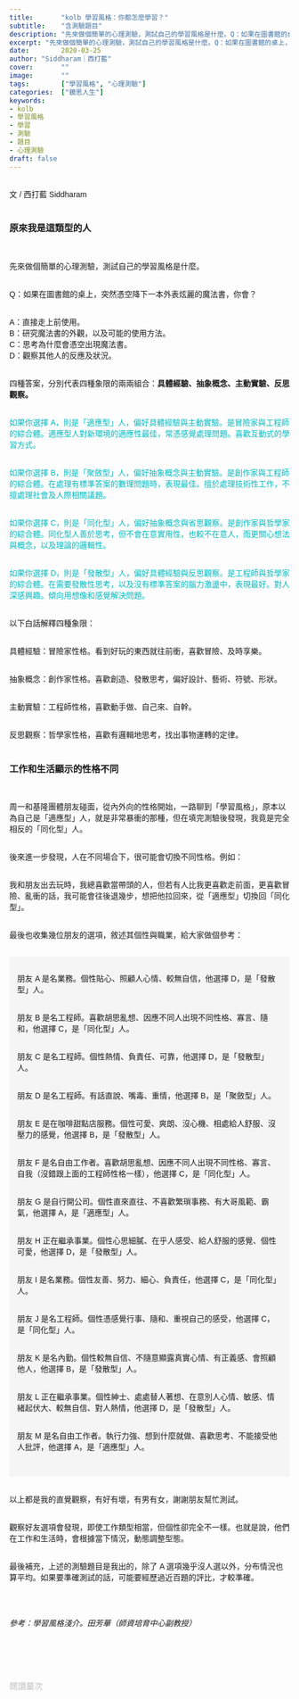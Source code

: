 ```yaml
---
title:       "kolb 學習風格：你都怎麼學習？"
subtitle:    "含測驗題目"
description: "先來做個簡單的心理測驗，測試自己的學習風格是什麼。Q：如果在圖書館的桌上，突然憑空降下一本外表炫麗的魔法書，你會？"
excerpt: "先來做個簡單的心理測驗，測試自己的學習風格是什麼。Q：如果在圖書館的桌上，突然憑空降下一本外表炫麗的魔法書，你會？"
date:        2020-03-25
author: "Siddharam｜西打藍"
cover:       ""
image:       ""
tags:        ["學習風格", "心理測驗"]
categories:  ["鏡思人生"]
keywords:
- kolb
- 學習風格
- 學習
- 測驗
- 題目
- 心理測驗
draft: false
---
```


<article style="font-family: 'Noto Sans TC', '微軟正黑體', sans-serif; font-weight: 300;">

<br>文 / 西打藍 Siddharam<br><br>

<h3 class="article-h1-color">原來我是這類型的人</h3><br>

先來做個簡單的心理測驗，測試自己的學習風格是什麼。<br><br>

Q：如果在圖書館的桌上，突然憑空降下一本外表炫麗的魔法書，你會？<br><br>

A：直接走上前使用。<br>
B：研究魔法書的外觀，以及可能的使用方法。<br>
C：思考為什麼會憑空出現魔法書。<br>
D：觀察其他人的反應及狀況。<br><br>

四種答案，分別代表四種象限的兩兩組合：<b>具體經驗、抽象概念、主動實驗、反思觀察。</b><br><br>

<div style="color: rgb(2, 186, 192);">
如果你選擇 A，則是「適應型」人，偏好具體經驗與主動實驗。是冒險家與工程師的綜合體。適應型人對新環境的適應性最佳，常憑感覺處理問題。喜歡互動式的學習方式。<br><br>

如果你選擇 B，則是「聚斂型」人，偏好抽象概念與主動實驗。是創作家與工程師的綜合體。在處理有標準答案的數理問題時，表現最佳。擅於處理技術性工作，不擅處理社會及人際相關議題。<br><br>

如果你選擇 C，則是「同化型」人，偏好抽象概念與省思觀察。是創作家與哲學家的綜合體。同化型人善於思考，但不會在意實用性，也較不在意人，而更關心想法與概念，以及理論的邏輯性。<br><br>

如果你選擇 D，則是「發散型」人，偏好具體經驗與反思觀察。是工程師與哲學家的綜合體。在需要發散性思考，以及沒有標準答案的腦力激盪中，表現最好。對人深感興趣。傾向用想像和感覺解決問題。<br><br>
</div>

以下白話解釋四種象限：<br><br>

具體經驗：冒險家性格。看到好玩的東西就往前衝，喜歡冒險、及時享樂。<br><br>

抽象概念：創作家性格。喜歡創造、發散思考，偏好設計、藝術、符號、形狀。<br><br>

主動實驗：工程師性格，喜歡動手做、自己來、自幹。<br><br>

反思觀察：哲學家性格，喜歡有邏輯地思考，找出事物運轉的定律。<br><br>


<h3 class="article-h1-color">工作和生活顯示的性格不同</h3><br>


周一和基隆團體朋友碰面，從內外向的性格開始，一路聊到「學習風格」，原本以為自己是「適應型」人，就是非常暴衝的那種，但在填完測驗後發現，我竟是完全相反的「同化型」人。<br>
<br>

後來進一步發現，人在不同場合下，很可能會切換不同性格。例如：<br><br>

我和朋友出去玩時，我總喜歡當帶頭的人，但若有人比我更喜歡走前面，更喜歡冒險、亂衝的話，我可能會往後退幾步，想把他拉回來，從「適應型」切換回「同化型」。<br><br>

最後也收集幾位朋友的選項，敘述其個性與職業，給大家做個參考：<br><br>

<div style="background: #F5F5F5; padding: 14px;">

朋友 A 是名業務。個性貼心、照顧人心情、較無自信，他選擇 D，是「發散型」人。<br><br>

朋友 B 是名工程師。喜歡胡思亂想、因應不同人出現不同性格、寡言、隨和，他選擇 C，是「同化型」人。<br><br>

朋友 C 是名工程師。個性熱情、負責任、可靠，他選擇 D，是「發散型」人。<br><br>

朋友 D 是名工程師。有話直說、嘴毒、重情，他選擇 B，是「聚斂型」人。<br><br>

朋友 E 是在咖啡甜點店服務。個性可愛、爽朗、沒心機、相處給人舒服、沒壓力的感覺，他選擇 B，是「發散型」人。<br><br>

朋友 F 是名自由工作者。喜歡胡思亂想、因應不同人出現不同性格、寡言、自我（沒錯跟上面的工程師性格一樣），他選擇 C，是「同化型」人。<br><br>

朋友 G 是自行開公司。個性直來直往、不喜歡繁瑣事務、有大哥風範、霸氣，他選擇 A，是「適應型」人。<br><br>

朋友 H 正在繼承事業。個性心思細膩、在乎人感受、給人舒服的感覺、個性可愛，他選擇 D，是「發散型」人。<br><br>

朋友 I 是名業務。個性友善、努力、細心、負責任，他選擇 C，是「同化型」人。<br><br>

朋友 J 是名工程師。個性憑感覺行事、隨和、重視自己的感受，他選擇 C，是「同化型」人。<br><br>

朋友 K 是名內勤。個性較無自信、不隨意顯露真實心情、有正義感、會照顧他人，他選擇 B，是「發散型」人。<br><br>

朋友 L 正在繼承事業。個性紳士、處處替人著想、在意別人心情、敏感、情緒起伏大、較無自信、對人熱情，他選擇 D，是「發散型」人。<br><br>

朋友 M 是名自由工作者。執行力強、想到什麼就做、喜歡思考、不能接受他人批評，他選擇 A，是「適應型」人。<br><br>

</div><br>

以上都是我的直覺觀察，有好有壞，有男有女，謝謝朋友幫忙測試。<br><br>

觀察好友選項會發現，即使工作類型相當，但個性卻完全不一樣。也就是說，他們在工作和生活時，會根據當下情況，動態調整型態。<br><br>

最後補充，上述的測驗題目是我出的，除了 A 選項幾乎沒人選以外，分布情況也算平均。如果要準確測試的話，可能要經歷過近百題的評比，才較準確。<br><br><br><br>

<i>參考：學習風格淺介。田芳華（師資培育中心副教授）</i><br><br>

<br><br><br>

</article>

<div style="color: #bfbfbf; font-size: 15px;" id="busuanzi_container_page_pv">
  閱讀量<span id="busuanzi_value_page_pv"></span>次
</div>

<script src="../../js/post.js"></script>




